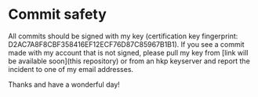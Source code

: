 # Commit safety

All commits should be signed with my key (certification key fingerprint: D2AC7A8F8CBF358416EF12ECF76D87C85967B1B1). If you see a commit made with my account that is not signed, please pull my key from [link will be available soon](this repository) or from an hkp keyserver and report the incident to one of my email addresses.

Thanks and have a wonderful day!
